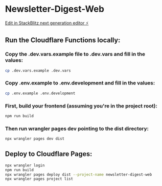 # Newsletter-Digest-Web

[Edit in StackBlitz next generation editor ⚡️](https://stackblitz.com/~/github.com/AICrafterZheng/Newsletter-Digest-Web)

## Run the Cloudflare Functions locally:
### Copy the .dev.vars.example file to .dev.vars and fill in the values:
```bash
cp .dev.vars.example .dev.vars
```
### Copy .env.example to .env.development and fill in the values:
```bash
cp .env.example .env.development
```
### First, build your frontend (assuming you're in the project root):

```bash
npm run build
```

### Then run wrangler pages dev pointing to the dist directory:

```bash
npx wrangler pages dev dist
```

## Deploy to Cloudflare Pages:
```bash
npx wrangler login
npm run build
npx wrangler pages deploy dist --project-name newsletter-digest-web
npx wrangler pages project list
```